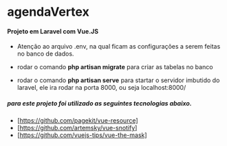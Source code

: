 # agendaVertex

#### Projeto em Laravel com Vue.JS

- Atenção ao arquivo .env, na qual ficam as configurações a serem feitas no banco de dados.

- rodar o comando __php artisan migrate__ para criar as tabelas no banco 

- rodar o comando __php artisan serve__ para startar o servidor imbutido do laravel, ele ira rodar na porta 8000, ou seja localhost:8000/

##### para este projeto foi utilizado as seguintes tecnologias abaixo.

- [https://github.com/pagekit/vue-resource]
- [https://github.com/artemsky/vue-snotify]
- [https://github.com/vuejs-tips/vue-the-mask]
